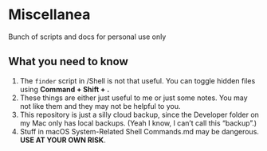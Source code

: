 # Miscellanea
Bunch of scripts and docs for personal use only

## What you need to know
1. The `finder` script in /Shell is not that useful. You can toggle hidden files using **Command + Shift + .**
2. These things are either just useful to me or just some notes. You may not like them and they may not be helpful to you.
3. This repository is just a silly cloud backup, since the Developer folder on my Mac only has local backups. (Yeah I know, I can’t call this “backup”.)
4. Stuff in macOS System-Related Shell Commands.md may be dangerous. **USE AT YOUR OWN RISK**.